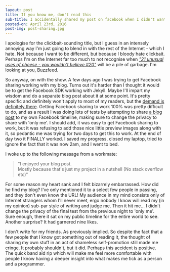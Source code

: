 ```yaml
---
layout: post
title: If you know me, don't read this
sub-title: I accidentally shared my post on facebook when I didn't want anybody to know I had a blog
posted-on: April 23rd, 2016
post-img: post-sharing.jpg
---
```

I apologise for the clickbait-sounding title, but I guess in an intensely annoying way I'm just going to blend in with the rest of the Internet - which I hate. Not because I want to be different, but because I bloody hate clickbait. Perhaps I'm on the Internet far too much to not recognise when <a href="javascript:void(0);" data-toggle="popover" data-placement="top" data-trigger="focus" data-content="Good lord, stop clicking these links!">_"21 unusual uses of cheese - you wouldn't believe #20"_</a> will be a pile of garbage. I'm looking at you, Buzzfeed. 

So anyway, on with the show. A few days ago I was trying to get Facebook sharing working with my blog. Turns out it's harder than I thought it would be to get the Facebook SDK working with Jekyll. Maybe I'll impart my wisdom and do a separate blog post about it at some point. It's pretty specific and definitely won't apply to most of my readers, but the [demand is definitely there](https://www.google.co.uk/webhp?sourceid=chrome-instant&ion=1&espv=2&ie=UTF-8#safe=off&q=facebook+sharing+not+working+with+jekyll). Getting Facebook sharing to work 100% was pretty difficult to do, and as a result I was doing lots of tests by attempting to share [a blog post](http://smittey.co.uk/your-search-returned-no-matches/) to my own Facebook timeline, making sure to change the privacy to share with 'only me'. I should add, it was easy to get Facebook sharing to work, but it was refusing to add those nice little preview images along with it, so pedantic me was trying for two days to get this to work. At the end of day two it FINALLY worked. I saved my progress, closed my laptop, tried to ignore the fact that it was now 2am, and I went to bed. 

I woke up to the following message from a workmate:

>"I enjoyed your blog post. <br/>
>Mostly because that's just my project in a nutshell (No stack overflow etc)"

For some reason my heart sank and I felt bizarrely embarrassed. How did he find my blog? I've only mentioned it to a select few people in passing, and they don't even know the URL! My audience in my mind consists only of Internet strangers whom I'll never meet, ergo nobody I know will read my (in my opinion) sub-par style of writing and judge me. Then it hit me... I didn't change the privacy of the final test from the previous night to 'only me'. Sure enough, there it sat on my public timeline for the entire world to see. Another surprise? It had garnered nine likes.

I don't write for my friends. As previously implied. So despite the fact that a few people that I know got something out of reading it, the thought of sharing my own stuff in an act of shameless self-promotion still made me cringe. It probably shouldn't, but it did. Perhaps this accident is positive. The quick band aid rip which will make me feel more comfortable with people I know having a deeper insight into what makes me tick as a person and a programmer.